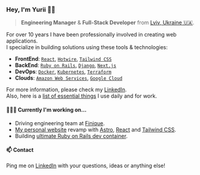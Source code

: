 ### Hey, I'm Yurii 👋🏻

> **Engineering Manager** & **Full-Stack Developer** from [Lviv, Ukraine 🇺🇦](https://g.co/kgs/ZnTXePp).

For over 10 years I have been professionally involved in creating web applications. 
<br/>
I specialize in building solutions using these tools & technologies:
* **FrontEnd**: [`React`][reactjs], [`Hotwire`][hotwire], [`Tailwind CSS`][tailwindcss]
* **BackEnd**: [`Ruby on Rails`][rails], [`Django`][django], [`Next.js`][nextjs]
* **DevOps**: [`Docker`][docker], [`Kubernetes`][kubernetes], [`Terraform`][terraform]
* **Clouds**: [`Amazon Web Services`][aws], [`Google Cloud`][gcloud]

For more information, please check my [LinkedIn][linkedin]. 
<br>
Also, here is a [list of essential things][uses] I use daily and for work.

#### 👨🏻‍💻 Currently I'm working on...
* Driving engineering team at [Finique](https://finique.co).
* [My personal website](https://habrusiev.com) revamp with [Astro](https://astro.build), [React][reactjs] and [Tailwind CSS][tailwindcss].
* Building [ultimate Ruby on Rails dev container](https://github.com/yuriihabrusiev/devcontainer-rails). 


#### 📫 Contact

Ping me on [LinkedIn][linkedin] with your questions, ideas or anything else!

[linkedin]: https://www.linkedin.com/in/yuriihabrusiev
[uses]: https://github.com/yuriihabrusiev/yuriihabrusiev/blob/main/USES.md
[reactjs]: https://react.dev
[hotwire]: https://hotwired.dev
[tailwindcss]: https://tailwindcss.com
[rails]: https://rubyonrails.org
[django]: https://www.djangoproject.com
[nextjs]: https://nextjs.org
[aws]: https://aws.amazon.com
[gcloud]: https://cloud.google.com
[docker]: https://www.docker.com
[kubernetes]: https://kubernetes.io
[terraform]: https://www.terraform.io
